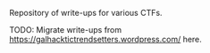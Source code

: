 Repository of write-ups for various CTFs. 

TODO: Migrate write-ups from https://galhacktictrendsetters.wordpress.com/ here.